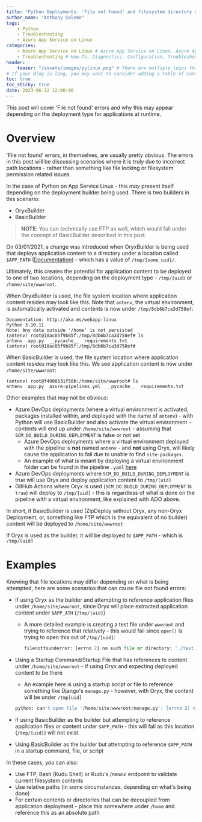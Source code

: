 ```yaml
---
title: "Python Deployments: 'File not found' and filesystem directory differences with app content"
author_name: "Anthony Salemo"
tags:
    - Python
    - Troubleshooting
    - Azure App Service on Linux
categories:
    - Azure App Service on Linux # Azure App Service on Linux, Azure App Service on Windows, Function App, Azure VM, Azure SDK
    - Troubleshooting # How-To, Diagnostics, Configuration, Troubleshooting, Performance
header:
    teaser: "/assets/images/pylinux.png" # There are multiple logos that can be used in "/assets/images" if you choose to add one.
# If your Blog is long, you may want to consider adding a Table of Contents by adding the following two settings.
toc: true
toc_sticky: true
date: 2023-06-12 12:00:00
---
```


This post will cover 'File not found' errors and why this may appear depending on the deployment type for applications at runtime.

# Overview
'File not found' errors, in themselves, are usually pretty obvious. The errors in this post will be discussing scenarios where it is truly due to incorrect path locations - rather than something like file locking or filesystem permission related issues. 

In the case of Python on App Service Linux - this _may_ present itself depending on the deployment builder being used. There is two builders in this scenario:
- OryxBuilder
- BasicBuilder

> **NOTE**: You can technically use FTP as well, which would fall under the concept of BasicBuilder described in this post

On 03/01/2021, a change was introduced when OryxBuilder is being used that deploys application content to a directory under a location called `$APP_PATH` ([Documentation](https://github.com/Azure-App-Service/KuduLite/wiki/Python-Build-Changes)) - which has a value of `/tmp/[some_uid]/`.

Ultimately, this creates the potential for application content to be deployed to one of two locations, depending on the deployment type - `/tmp/[uid]` or `/home/site/wwwroot`. 

When OryxBuilder is used, the file system location where application content resides may look like this. Note that `antenv`, the virtual environment, is automatically activated and contents is now under `/tmp/8db6b7ca3d750ef`:

```
Documentation: http://aka.ms/webapp-linux
Python 3.10.11
Note: Any data outside '/home' is not persisted
(antenv) root@18ac05f9b85f:/tmp/8db6b7ca3d750ef# ls
antenv  app.py  __pycache__  requirements.txt
(antenv) root@18ac05f9b85f:/tmp/8db6b7ca3d750ef#
```

When BasicBuilder is used, the file system location where application content resides may look like this. We see application content is now under `/home/site/wwwroot`:

```
(antenv) root@f4908b31f58b:/home/site/wwwroot# ls
antenv  app.py  azure-pipelines.yml  __pycache__  requirements.txt
```

Other examples that may not be obvious:
- Azure DevOps deployments (where a virtual environment is activated, packages installed within, and deployed with the name of `antenv`) - with Python will use BasicBuilder and also activate the virtual environment - contents will end up under `/home/site/wwwroot` - assuming that `SCM_DO_BUILD_DURING_DEPLOYMENT` is false or not set
    - Azure DevOps deployments where a virtual environment deployed with the pipeline is **not** named `antenv` - and **not** using Oryx, will likely cause the application to fail due to unable to find `site-packages`. 
    - An example of what is meant by deploying a virtual environment folder can be found in the pipeline `.yaml` [here](https://azureossd.github.io/2022/02/17/Flask-Deployment-on-App-Service-Linux/index.html#azure-devops) 
- Azure DevOps deployments where `SCM_DO_BUILD_DURING_DEPLOYMENT` is true will use Oryx and deploy application content to `/tmp/[uid]`
- GitHub Actions where Oryx is used (`SCM_DO_BUILD_DURING_DEPLOYMENT` is `true`) will deploy to `/tmp/[uid]` - this is regardless of what is done on the pipeline with a virtual environment, like explained with ADO above.

In short, if BasicBuilder is used (ZipDeploy without Oryx, any non-Oryx Deployment, or, something like FTP which is the equivalent of no builder) content will be deployed to `/home/site/wwwroot`

If Oryx is used as the builder, it will be deployed to `$APP_PATH` - which is `/tmp/[uid]`

# Examples
Knowing that file locations may differ depending on what is being attempted, here are some scenarios that can cause file not found errors:
- If using Oryx as the builder and attempting to reference application files under `/home/site/wwwroot`, since Oryx will place extracted application content under `$APP_ATH` (`/tmp/[uid]`)
    - A more detailed example is creating a test file under `wwwroot` and trying to reference that relatively - this would fail since `open()` is trying to open this out of `/tmp/[uid]`:

        ```python
        filenotfounderror: [errno 2] no such file or directory: './test.txt'
        ```
- Using a Startup Command/Startup File that has references to content under `/home/site/wwwroot` - if using Oryx and expecting deployed content to be there
    - An example here is using a startup script or file to reference something like Django's `manage.py` - however, with Oryx, the content will be under `/tmp[uid]`

    ```python
    python: can't open file '/home/site/wwwroot/manage.py': [errno 2] no such file or directory
    ```

- If using BasicBuilder as the builder but attempting to reference application files or content under `$APP_PATH` - this will fail as this location (`/tmp/[uid]`) will not exist.
- Using BasicBuilder as the builder but attempting to reference `$APP_PATH` in a startup command, file, or script

In these cases, you can also:
- Use FTP, Bash (Kudu Shell) or Kudu's /newui endpoint to validate current filesystem contents
- Use relative paths (in some circumstances, depending on what's being done)
- For certain contents or directories that can be decoupled from application deployment - place this somewhere under `/home` and reference this as an absolute path
